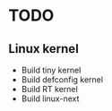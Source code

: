 # TODO

## Linux kernel

  * Build tiny kernel
  * Build defconfig kernel
  * Build RT kernel
  * Build linux-next